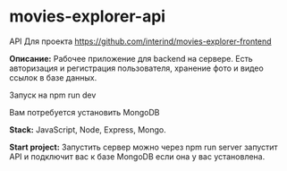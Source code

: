 # movies-explorer-api
API Для проекта https://github.com/interind/movies-explorer-frontend

**Описание:**
Рабочее приложение для backend на сервере.
Есть авторизация и регистрация пользователя, хранение фото и видео ссылок в базе данных.

Запуск на npm run dev

Вам потребуется установить MongoDB

**Stack:**
JavaScript,
Node,
Express,
Mongo.

**Start project:**
Запустить сервер можно через npm run server запустит API и подключит вас к базе MongoDB если она у вас установлена.
